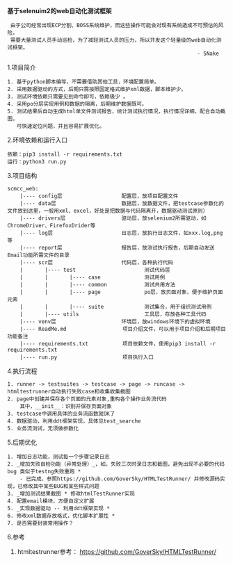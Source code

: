 **基于selenuim2的web自动化测试框架**
    
     由于公司经常出现ECP分割、BOSS系统维护，而这些操作可能会对现有系统造成不可预估的风险，
     需要大量测试人员手动巡检，为了减轻测试人员的压力，所以开发这个轻量级的web自动化测试框架。
                                                                 - SNake

1.项目简介

    1. 基于python脚本编写，不需要借助其他工具，环境配置简单。
    2. 采用数据驱动的方式，后期只需按照固定格式维护xml数据，脚本维护少。
    3. 测试环境依赖只需要见到命令即可，依赖极少 。
    4. 采用po分层实现用例和数据的隔离，后期维护数据既可。
    5. 测试结果后自动生成html单文件测试报告，统计测试执行情况，执行情况详细，配合自动截图，
       可快速定位问题，并且容易扩展优化。


2.环境依赖和运行入口

    依赖：pip3 install -r requirements.txt
    运行：python3 run.py


3.项目结构

    scmcc_web:
        |---- config层                   配置层，放项目配置文件
        |---- data层                     数据层，放数据文件，把testcase参数化的文件放到这里，一般用xml、excel，好处是把数据与代码隔离开，数据驱动测试原则）
        |---- drivers层                  驱动层，放selenium2所需驱动，如ChromeDriver、FirefoxDrider等
        |---- log层                      日志层，放执行日志文件，如xxx.log,png等
        |---- report层                   报告层，放测试执行报告，后期自动发送Email功能所需文件的目录
        |---- scr层                      代码层，各种执行代码
        |       |---- test                      测试代码层
        |       |       |---- case              测试用例
        |       |       |---- common            测试共用方法
        |       |       |---- page              po层，放页面对象，便于维护页面元素
        |       |       |---- suite             测试集合，用于组织测试用例
        |       |---- utils                     工具层，存放各种工具代码
        |---- venv层                     环境层，放windows环境下的虚拟环境
        |---- ReadMe.md                  项目介绍文件，可以用于项目介绍和后期项目功能备注
        |---- requirements.txt           项目依赖文件，使用pip3 install -r requirements.txt
        |---- run.py                     项目执行入口





4.执行流程
    
    1. runner -> testsuites -> testcase -> page -> runcase -> htmltestrunner自动执行失败case和收集收集截图
    2. page中创建并保存各个页面的元素对象,重构各个操作业务流代码
        其中，__init__：识别并保存页面对象
    3. testcase中调用具体的业务流函数就OK了
    4. 数据驱动，利用ddt框架实现，具体见test_searche
    5. 业务流测试，无须做参数化


5.后期优化

    1. 增加日志功能，测试每一个步骤记录日志
    2. _增加失败自检功能（异常处理）_，如，失败三次时录日志和截图，避免出现不必要的代码bug 类似于testng失败重跑 *
        - 已完成，参照https://github.com/GoverSky/HTMLTestRunner/ 并修改源码实现，已修改其中某些BUG和某些样式问题
    3. _增加测试结果截图 * 修改htmlTestRunner实现
    4. 配置email模块，方便自定义扩展
    5. _实现数据驱动 -- 利用ddt框架实现 *
    6. 修改xml数据存放格式，优化脚本扩展性 *
    7. 是否需要封装常用操作？

    

6.参考
1. htmltestrunner参考： https://github.com/GoverSky/HTMLTestRunner/